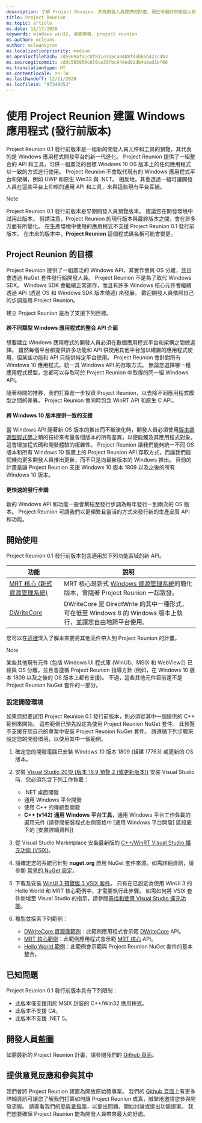```yaml
---
description: 了解 Project Reunion、其為開發人員提供的好處、現已準備好供開發人員使用的功能，以及如何提供意見反應。
title: Project Reunion
ms.topic: article
ms.date: 11/17/2020
keywords: windows win32, 桌面開發, project reunion
ms.author: mcleans
author: mcleanbyron
ms.localizationpriority: medium
ms.openlocfilehash: 7d5969afacc0f811e3a5c40488f45bb5b421c4b3
ms.sourcegitcommit: cddc595969c658ce30fbc94ded92db4a8ad1bf66
ms.translationtype: HT
ms.contentlocale: zh-TW
ms.lasthandoff: 12/11/2020
ms.locfileid: "97349353"
---
```

# <a name="build-windows-apps-with-project-reunion-prerelease"></a>使用 Project Reunion 建置 Windows 應用程式 (發行前版本)

Project Reunion 0.1 發行前版本是一組新的開發人員元件和工具的預覽，其代表的是 Windows 應用程式開發平台的新一代進化。 Project Reunion 提供了一組整合的 API 和工具，可供一組廣泛的目標 Windows 10 OS 版本上的任何應用程式以一致的方式進行使用。 Project Reunion 不會取代現有的 Windows 應用程式平台和架構，例如 UWP 和原生 Win32 與 .NET。 相反地，其會透過一組可讓開發人員在這些平台上仰賴的通用 API 和工具，來與這些現有平台互補。

> [!NOTE]
> Project Reunion 0.1 發行前版本是早期開發人員預覽版本。 建議您在開發環境中試用此版本。 但請注意，Project Reunion 的現行版本與最終版本之間，會在許多方面有所變化。 在生產環境中使用的應用程式不支援 Project Reunion 0.1 發行前版本。 在未來的版本中，**Project Reunion** 這個程式碼名稱可能會變更。

## <a name="goals-of-project-reunion"></a>Project Reunion 的目標

Project Reunion 提供了一組廣泛的 Windows API，其實作會與 OS 分離，並且會透過 NuGet 套件發行給開發人員。 Project Reunion 不是為了取代 Windows SDK。 Windows SDK 會繼續正常運作，而且有許多 Windows 核心元件會繼續透過 API (透過 OS 和 Windows SDK 版本傳遞) 來發展。 歡迎開發人員依照自己的步調採用 Project Reunion。

建立 Project Reunion 是為了支援下列目標。

#### <a name="unified-api-surface-across-different-types-of-windows-apps"></a>跨不同類型 Windows 應用程式的整合 API 介面

想要建立 Windows 應用程式的開發人員必須在數個應用程式平台和架構之間做選擇。 雖然每個平台都提供許多功能和 API 供使用其他平台加以建置的應用程式使用，但某些功能和 API 只能供特定平台使用。 Project Reunion 會針對所有 Windows 10 應用程式，統一其 Windows API 的存取方式。 無論您選擇哪一種應用程式模型，您都可以存取可於 Project Reunion 中取得的同一組 Windows API。

隨著時間的推移，我們打算進一步投資 Project Reunion，以去除不同應用程式模型之間的差異。 Project Reunion 會同時包含 WinRT API 和原生 C API。

#### <a name="consistent-support-across-windows-10-versions"></a>跨 Windows 10 版本提供一致的支援

當 Windows API 隨著新 OS 版本的推出而不斷演化時，開發人員必須使用[版本調適型程式碼](/windows/uwp/debug-test-perf/version-adaptive-code)之類的技術來考量各個版本的所有差異，以便能觸及其應用程式對象。 這會增加程式碼和開發體驗的複雜性。 Project Reunion 讓我們能夠統一不同 OS 版本和所有 Windows 10 裝置上的 Project Reunion API 存取方式，而讓我們能伺機向更多開發人員推出更新，而不只是向最新版本的 Windows 推出。 目前的計畫是讓 Project Reunion 支援 Windows 10 版本 1809 以及之後的所有 Windows 10 版本。

#### <a name="faster-release-cadence"></a>更快速的發行步調

新的 Windows API 和功能一般會繫結至發行步調為每年發行一到兩次的 OS 版本。 Project Reunion 可讓我們以更頻繁且靈活的方式來發行新的生產品質 API 和功能。

## <a name="get-started"></a>開始使用

Project Reunion 0.1 發行前版本包含適用於下列功能區域的新 API。

| 功能 | 說明 |
|---------|-------------|
| [MRT 核心 (新式資源管理系統)](mrtcore/mrtcore-overview.md) | MRT 核心是新式 [Windows 資源管理系統](/windows/uwp/app-resources/resource-management-system)的簡化版本，會隨著 Project Reunion 一起散發。 |
| [DWriteCore](dwritecore.md) | DWriteCore 是 DirectWrite 的其中一種形式，可在低至 Windows 8 的 Windows 版本上執行，並讓您自由地跨平台使用。 |

您可以在[這裡](https://github.com/microsoft/ProjectReunion/blob/master/docs/README.md)深入了解未來要將其他元件帶入到 Project Reunion 的計畫。

> [!NOTE]
> 某些其他現有元件 (包括 Windows UI 程式庫 (WinUI)、MSIX 和 WebView2) 已經與 OS 分離，並且會遵循 Project Reunion 指導方針 (例如，在 Windows 10 版本 1809 以及之後的 OS 版本上都有支援)。 不過，這些其他元件目前還不是 Project Reunion NuGet 套件的一部分。  

### <a name="set-up-your-development-environment"></a>設定開發環境

如果您想要試用 Project Reunion 0.1 發行前版本，則必須從其中一個提供的 C++ 範例來開始。 這些範例已預先設定為使用 Project Reunion NuGet 套件。 此預覽不支援在您自己的專案中安裝 Project Reunion NuGet 套件。 請遵循下列步驟來設定您的開發環境，以使用其中一個範例。

1. 確定您的開發電腦已安裝 Windows 10 版本 1809 (組建 17763) 或更新的 OS 版本。

2. 安裝 [Visual Studio 2019 (版本 16.9 預覽 2 (或更新版本))](https://visualstudio.microsoft.com/vs/preview/) 安裝 Visual Studio 時，您必須包含下列工作負載：
    - .NET 桌面開發
    - 通用 Windows 平台開發
    - 使用 C++ 的傳統型開發
    - **C++ (v142) 通用 Windows 平台工具**，通用 Windows 平台工作負載的選用元件 (請參閱安裝程式右側窗格中 [通用 Windows 平台開發] 區段底下的 [安裝詳細資料])

3. 從 Visual Studio Marketplace 安裝最新版的 [C++/WinRT Visual Studio 擴充功能 (VSIX)](https://marketplace.visualstudio.com/items?itemName=CppWinRTTeam.cppwinrt101804264)。

4. 請確定您的系統已針對 **nuget.org** 啟用 NuGet 套件來源。如需詳細資訊，請參閱 [常見的 NuGet 設定](/nuget/consume-packages/configuring-nuget-behavior)。

5. 下載及安裝 [WinUI 3 預覽版 3 VSIX 套件](https://aka.ms/winui3/preview3-download)。 只有在已設定為使用 WinUI 3 的 Hello World 和 MRT 核心範例中，才需要執行此步驟。 如需如何將 VSIX 套件新增至 Visual Studio 的指示，請參閱[尋找和使用 Visual Studio 擴充功能](/visualstudio/ide/finding-and-using-visual-studio-extensions#install-without-using-the-manage-extensions-dialog-box)。

6. 複製並探索下列範例：
    - [DWriteCore 資源庫範例](https://github.com/microsoft/Project-Reunion-Samples/tree/main/DWriteCore/DWriteCoreGallery)：此範例應用程式會示範 [DWriteCore](dwritecore.md) API。
    - [MRT 核心範例](https://github.com/microsoft/Project-Reunion-Samples/tree/main/MrtCore)：此範例應用程式會示範 [MRT 核心](mrtcore/mrtcore-overview.md) API。
    - [Hello World 範例](https://github.com/microsoft/Project-Reunion-Samples/tree/main/HelloWorld/reunioncppdesktopsampleapp)：此範例會示範與 Project Reunion NuGet 套件的基本整合。

## <a name="known-issues"></a>已知問題

Project Reunion 0.1 發行前版本具有下列限制：

 - 此版本僅支援用於 MSIX 封裝的 C++/Win32 應用程式。
 - 此版本不支援 C#。
 - 此版本不支援 .NET 5。

## <a name="developer-roadmap"></a>開發人員藍圖

如需最新的 Project Reunion 計畫，請參閱我們的 [Github 頁面](https://github.com/microsoft/ProjectReunion)。

## <a name="give-feedback-and-contribute"></a>提供意見反應和參與其中

我們會將 Project Reunion 建置為開放原始碼專案。 我們的 [Github 頁面](https://github.com/microsoft/ProjectReunion)上有更多詳細資訊可讓您了解我們打算如何讓 Project Reunion 成真，誠摯地邀請您參與開發流程。 請查看我們的[參與者指南](https://github.com/microsoft/ProjectReunion/blob/master/docs/contributor-guide.md)，以提出問題、開始討論或提出功能提案。 我們想要確保 Project Reunion 能為開發人員帶來最大的好處。
